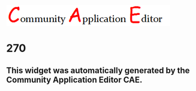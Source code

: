 ![CAE](https://github.com/PhilCAEOrg/frontendComponent-270/blob/gh-pages/img/logo.png)  

270
===================


This widget was automatically generated by the Community Application Editor CAE.  
---------------
